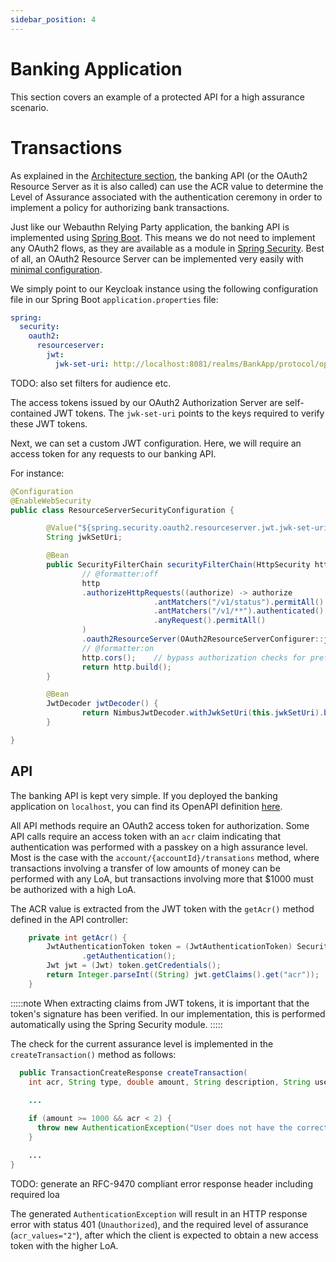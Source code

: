 ```yaml
---
sidebar_position: 4
---
```


# Banking Application

This section covers an example of a protected API for a high assurance scenario.

# Transactions

As explained in the [Architecture section](/docs/high_assurance/architecture), the banking API (or the OAuth2 Resource Server as it is also called)
can use the ACR value to determine the Level of Assurance associated with the authentication ceremony in order to implement a policy for authorizing bank transactions.

Just like our Webauthn Relying Party application, the banking API is implemented using [Spring Boot](https://spring.io/projects/spring-boot).
This means we do not need to implement any OAuth2 flows, as they are available as a module in [Spring Security](https://spring.io/projects/spring-security).
Best of all, an OAuth2 Resource Server can be implemented very easily with [minimal configuration](https://docs.spring.io/spring-security/reference/servlet/oauth2/resource-server/jwt.html#oauth2resourceserver-jwt-minimalconfiguration).

We simply point to our Keycloak instance using the following configuration file in our Spring Boot `application.properties` file:

```yaml
spring:
  security:
    oauth2:
      resourceserver:
        jwt:
          jwk-set-uri: http://localhost:8081/realms/BankApp/protocol/openid-connect/certs
```

TODO: also set filters for audience etc.

The access tokens issued by our OAuth2 Authorization Server are self-contained JWT tokens.
The `jwk-set-uri` points to the keys required to verify these JWT tokens.

Next, we can set a custom JWT configuration.
Here, we will require an access token for any requests to our banking API.

For instance:

```java
@Configuration
@EnableWebSecurity
public class ResourceServerSecurityConfiguration {

        @Value("${spring.security.oauth2.resourceserver.jwt.jwk-set-uri}")
        String jwkSetUri;

        @Bean
        public SecurityFilterChain securityFilterChain(HttpSecurity http) throws Exception {
                // @formatter:off
                http
                .authorizeHttpRequests((authorize) -> authorize
                                .antMatchers("/v1/status").permitAll()
                                .antMatchers("/v1/**").authenticated() // TODO: filter on scopes if necessary
                                .anyRequest().permitAll()
                )
                .oauth2ResourceServer(OAuth2ResourceServerConfigurer::jwt);
                // @formatter:on
                http.cors();    // bypass authorization checks for preflight checks
                return http.build();
        }

        @Bean
        JwtDecoder jwtDecoder() {
                return NimbusJwtDecoder.withJwkSetUri(this.jwkSetUri).build();
        }

}
```

## API

The banking API is kept very simple.
If you deployed the banking application on `localhost`, you can find its OpenAPI definition [here](http://localhost:8082/).

All API methods require an OAuth2 access token for authorization.
Some API calls require an access token with an `acr` claim indicating that authentication was performed with a passkey on a high assurance level.
Most is the case with the `account/{accountId}/transations` method, where transactions involving a transfer of low amounts of money can be performed
with any LoA, but transactions involving more that $1000 must be authorized with a high LoA.

The ACR value is extracted from the JWT token with the `getAcr()` method defined in the API controller:

```java
    private int getAcr() {
        JwtAuthenticationToken token = (JwtAuthenticationToken) SecurityContextHolder.getContext()
                .getAuthentication(); 
        Jwt jwt = (Jwt) token.getCredentials();
        return Integer.parseInt((String) jwt.getClaims().get("acr"));
    }
```

:::::note
When extracting claims from JWT tokens, it is important that the token's signature has been verified.
In our implementation, this is performed automatically using the Spring Security module.
:::::

The check for the current assurance level is implemented in the `createTransaction()` method as follows:

```java
  public TransactionCreateResponse createTransaction(
    int acr, String type, double amount, String description, String userhandle) throws Exception {
        
    ...

    if (amount >= 1000 && acr < 2) {
      throw new AuthenticationException("User does not have the correct permissions. Please reauthenticate");
    }

    ...
}
```

TODO:  generate an RFC-9470 compliant error response header including required loa

The generated `AuthenticationException` will result in an HTTP response error with status 401 (`Unauthorized`),
and the required level of assurance (`acr_values="2"`),
after which the client is expected to obtain a new access token with the higher LoA.
